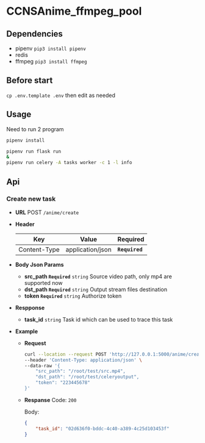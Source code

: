 # CCNSAnime_ffmpeg_pool

## Dependencies
* pipenv
`pip3 install pipenv`
* redis
* ffmpeg
`pip3 install ffmpeg`

## Before start
`cp .env.template .env`
then edit as needed
## Usage
Need to run 2 program
```bash
pipenv install

pipenv run flask run
&
pipenv run celery -A tasks worker -c 1 -l info
```

## Api
### Create new task
* **URL**
    POST `/anime/create`

* **Header**

    | Key | Value | Required |
    | ----| ------| -------- |
    | Content-Type | application/json | **`Required`** |

* **Body Json Params**
    * **src_path `Required`**
        `string`
        Source video path, only mp4 are supported now
    * **dst_path `Required`**
        `string`
        Output stream files destination
    * **token `Required`**
        `string`
        Authorize token

* **Respponse**
    * **task_id**
        `string`
        Task id which can be used to trace this task

* **Example**


    * **Request**
        ```bash
        curl --location --request POST 'http://127.0.0.1:5000/anime/create' \
        --header 'Content-Type: application/json' \
        --data-raw '{
            "src_path": "/root/test/src.mp4",
            "dst_path": "/root/test/celeryoutput",
            "token": "223445678"
        }'
        ```

    * **Respanse**
        Code: `200`

        Body:
        ```json
        {
            "task_id": "02d636f0-bddc-4c40-a389-4c25d103453f"
        }
        ```
